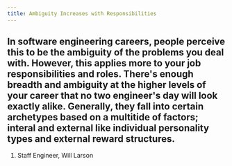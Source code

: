 ```yaml
---
title: Ambiguity Increases with Responsibilities
---
```

In software engineering careers, people perceive this to be the ambiguity of the problems you deal with. However, this applies more to your job responsibilities and roles. There's enough breadth and ambiguity at the higher levels of your career that no two engineer's day will look exactly alike. Generally, they fall into certain archetypes based on a multitide of factors; interal and external like individual personality types and external reward structures. 
--- 
1. Staff Engineer, Will Larson